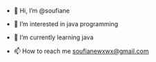 - 👋 Hi, I’m @soufiane
- 👀 I’m interested in java programming
- 🌱 I’m currently learning java

- 📫 How to reach me soufianewxwx@gmail.com

<!---
soufianewxwx/soufianewxwx is a ✨ special ✨ repository because its `README.md` (this file) appears on your GitHub profile.
You can click the Preview link to take a look at your changes.
--->

